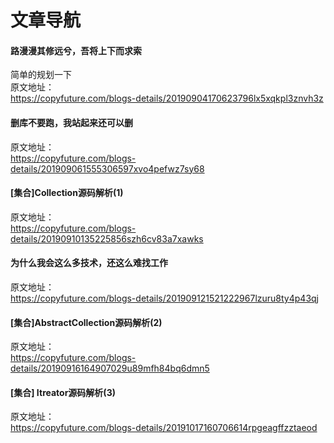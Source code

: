 # 文章导航 

#### 路漫漫其修远兮，吾将上下而求索 
简单的规划一下  
原文地址：  
https://copyfuture.com/blogs-details/20190904170623796lx5xqkpl3znvh3z  
 

#### 删库不要跑，我站起来还可以删 
  
原文地址：  
https://copyfuture.com/blogs-details/201909061555306597xvo4pefwz7sy68   

#### [集合]Collection源码解析(1) 

原文地址：  
https://copyfuture.com/blogs-details/20190910135225856szh6cv83a7xawks


#### 为什么我会这么多技术，还这么难找工作

原文地址：  
https://copyfuture.com/blogs-details/201909121521222967lzuru8ty4p43qj  

#### [集合]AbstractCollection源码解析(2)

原文地址：  
https://copyfuture.com/blogs-details/20190916164907029u89mfh84bq6dmn5

#### [集合] Itreator源码解析(3)

原文地址：  
https://copyfuture.com/blogs-details/20191017160706614rpgeagffzztaeod

